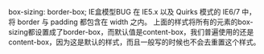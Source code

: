 box-sizing: border-box;
IE盒模型BUG
在 IE5.x 以及 Quirks 模式的 IE6/7 中，将 border 与 padding 都包含在 width 之内。
上面的样式将所有的元素的box-sizing都设置成了border-box，而默认值是content-box，我们普遍使用的还是content-box，因为这是默认的样式，而且一般写的时候也不会去重置这个样式。